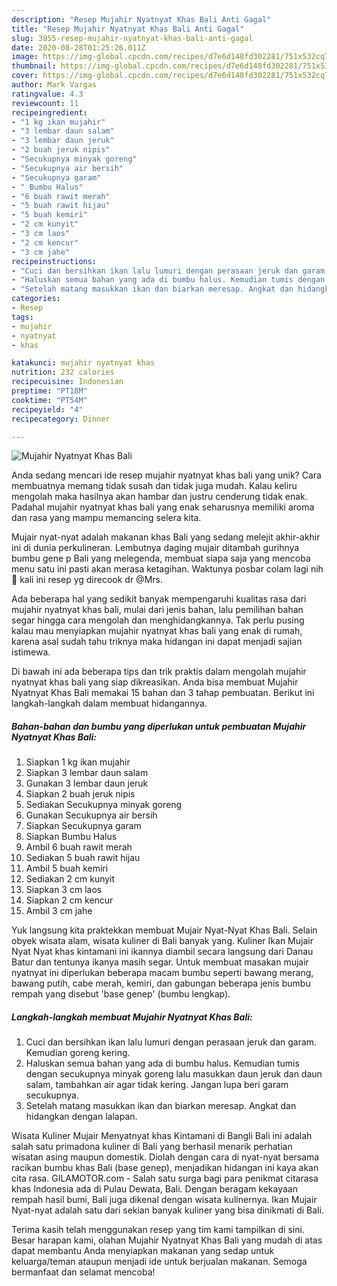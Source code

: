 ```yaml
---
description: "Resep Mujahir Nyatnyat Khas Bali Anti Gagal"
title: "Resep Mujahir Nyatnyat Khas Bali Anti Gagal"
slug: 3955-resep-mujahir-nyatnyat-khas-bali-anti-gagal
date: 2020-08-28T01:25:26.011Z
image: https://img-global.cpcdn.com/recipes/d7e6d148fd302281/751x532cq70/mujahir-nyatnyat-khas-bali-foto-resep-utama.jpg
thumbnail: https://img-global.cpcdn.com/recipes/d7e6d148fd302281/751x532cq70/mujahir-nyatnyat-khas-bali-foto-resep-utama.jpg
cover: https://img-global.cpcdn.com/recipes/d7e6d148fd302281/751x532cq70/mujahir-nyatnyat-khas-bali-foto-resep-utama.jpg
author: Mark Vargas
ratingvalue: 4.3
reviewcount: 11
recipeingredient:
- "1 kg ikan mujahir"
- "3 lembar daun salam"
- "3 lembar daun jeruk"
- "2 buah jeruk nipis"
- "Secukupnya minyak goreng"
- "Secukupnya air bersih"
- "Secukupnya garam"
- " Bumbu Halus"
- "6 buah rawit merah"
- "5 buah rawit hijau"
- "5 buah kemiri"
- "2 cm kunyit"
- "3 cm laos"
- "2 cm kencur"
- "3 cm jahe"
recipeinstructions:
- "Cuci dan bersihkan ikan lalu lumuri dengan perasaan jeruk dan garam. Kemudian goreng kering."
- "Haluskan semua bahan yang ada di bumbu halus. Kemudian tumis dengan secukupnya minyak goreng lalu masukkan daun jeruk dan daun salam, tambahkan air agar tidak kering. Jangan lupa beri garam secukupnya."
- "Setelah matang masukkan ikan dan biarkan meresap. Angkat dan hidangkan dengan lalapan."
categories:
- Resep
tags:
- mujahir
- nyatnyat
- khas

katakunci: mujahir nyatnyat khas 
nutrition: 232 calories
recipecuisine: Indonesian
preptime: "PT18M"
cooktime: "PT54M"
recipeyield: "4"
recipecategory: Dinner

---
```



![Mujahir Nyatnyat Khas Bali](https://img-global.cpcdn.com/recipes/d7e6d148fd302281/751x532cq70/mujahir-nyatnyat-khas-bali-foto-resep-utama.jpg)

Anda sedang mencari ide resep mujahir nyatnyat khas bali yang unik? Cara membuatnya memang tidak susah dan tidak juga mudah. Kalau keliru mengolah maka hasilnya akan hambar dan justru cenderung tidak enak. Padahal mujahir nyatnyat khas bali yang enak seharusnya memiliki aroma dan rasa yang mampu memancing selera kita.

Mujair nyat-nyat adalah makanan khas Bali yang sedang melejit akhir-akhir ini di dunia perkulineran. Lembutnya daging mujair ditambah gurihnya bumbu gene p Bali yang melegenda, membuat siapa saja yang mencoba menu satu ini pasti akan merasa ketagihan. Waktunya posbar colam lagi nih 🤗 kali ini resep yg direcook dr @Mrs.

Ada beberapa hal yang sedikit banyak mempengaruhi kualitas rasa dari mujahir nyatnyat khas bali, mulai dari jenis bahan, lalu pemilihan bahan segar hingga cara mengolah dan menghidangkannya. Tak perlu pusing kalau mau menyiapkan mujahir nyatnyat khas bali yang enak di rumah, karena asal sudah tahu triknya maka hidangan ini dapat menjadi sajian istimewa.


Di bawah ini ada beberapa tips dan trik praktis dalam mengolah mujahir nyatnyat khas bali yang siap dikreasikan. Anda bisa membuat Mujahir Nyatnyat Khas Bali memakai 15 bahan dan 3 tahap pembuatan. Berikut ini langkah-langkah dalam membuat hidangannya.

<!--inarticleads1-->

##### Bahan-bahan dan bumbu yang diperlukan untuk pembuatan Mujahir Nyatnyat Khas Bali:

1. Siapkan 1 kg ikan mujahir
1. Siapkan 3 lembar daun salam
1. Gunakan 3 lembar daun jeruk
1. Siapkan 2 buah jeruk nipis
1. Sediakan Secukupnya minyak goreng
1. Gunakan Secukupnya air bersih
1. Siapkan Secukupnya garam
1. Siapkan  Bumbu Halus
1. Ambil 6 buah rawit merah
1. Sediakan 5 buah rawit hijau
1. Ambil 5 buah kemiri
1. Sediakan 2 cm kunyit
1. Siapkan 3 cm laos
1. Siapkan 2 cm kencur
1. Ambil 3 cm jahe


Yuk langsung kita praktekkan membuat Mujair Nyat-Nyat Khas Bali. Selain obyek wisata alam, wisata kuliner di Bali banyak yang. Kuliner Ikan Mujair Nyat Nyat khas kintamani ini ikannya diambil secara langsung dari Danau Batur dan tentunya ikanya masih segar. Untuk membuat masakan mujair nyatnyat ini diperlukan beberapa macam bumbu seperti bawang merang, bawang putih, cabe merah, kemiri, dan gabungan beberapa jenis bumbu rempah yang disebut &#39;base genep&#39; (bumbu lengkap). 

<!--inarticleads2-->

##### Langkah-langkah membuat Mujahir Nyatnyat Khas Bali:

1. Cuci dan bersihkan ikan lalu lumuri dengan perasaan jeruk dan garam. Kemudian goreng kering.
1. Haluskan semua bahan yang ada di bumbu halus. Kemudian tumis dengan secukupnya minyak goreng lalu masukkan daun jeruk dan daun salam, tambahkan air agar tidak kering. Jangan lupa beri garam secukupnya.
1. Setelah matang masukkan ikan dan biarkan meresap. Angkat dan hidangkan dengan lalapan.


Wisata Kuliner Mujair Menyatnyat khas Kintamani di Bangli Bali ini adalah salah satu primadona kuliner di Bali yang berhasil menarik perhatian wisatan asing maupun domestik. Diolah dengan cara di nyat-nyat bersama racikan bumbu khas Bali (base genep), menjadikan hidangan ini kaya akan cita rasa. GILAMOTOR.com - Salah satu surga bagi para penikmat citarasa khas Indonesia ada di Pulau Dewata, Bali. Dengan beragam kekayaan rempah hasil bumi, Bali juga dikenal dengan wisata kulinernya. Ikan Mujair Nyat-nyat adalah satu dari sekian banyak kuliner yang bisa dinikmati di Bali. 

Terima kasih telah menggunakan resep yang tim kami tampilkan di sini. Besar harapan kami, olahan Mujahir Nyatnyat Khas Bali yang mudah di atas dapat membantu Anda menyiapkan makanan yang sedap untuk keluarga/teman ataupun menjadi ide untuk berjualan makanan. Semoga bermanfaat dan selamat mencoba!
